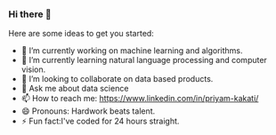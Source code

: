 ### Hi there 👋

Here are some ideas to get you started:

- 🔭 I’m currently working on machine learning and algorithms.
- 🌱 I’m currently learning natural language processing and computer vision.
- 👯 I’m looking to collaborate on data based products.
- 💬 Ask me about data science
- 📫 How to reach me: https://www.linkedin.com/in/priyam-kakati/
- 😄 Pronouns: Hardwork beats talent.
- ⚡ Fun fact:I've coded for 24 hours straight.
